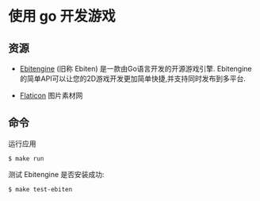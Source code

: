# 使用 go 开发游戏

## 资源
- [Ebitengine](https://ebiten-zh.vercel.app/) (旧称 Ebiten) 是一款由Go语言开发的开源游戏引擎. Ebitengine 的简单API可以让您的2D游戏开发更加简单快捷,并支持同时发布到多平台.

- [Flaticon](https://www.flaticon.com/) 图片素材网
## 命令
运行应用
```
$ make run
```
测试 Ebitengine 是否安装成功:
```
$ make test-ebiten
```
